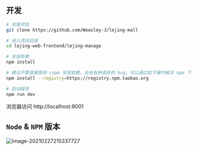 ## 开发

```bash
# 克隆项目
git clone https://github.com/Weasley-J/lejing-mall

# 进入项目目录
cd lejing-web-frontend/lejing-manage

# 安装依赖
npm install

# 建议不要直接使用 cnpm 安装依赖，会有各种诡异的 bug。可以通过如下操作解决 npm 下载速度慢的问题
npm install --registry=https://registry.npm.taobao.org

# 启动服务
npm run dev
```

浏览器访问 http://localhost:8001

## `Node` & `NPM` 版本

![image-20210227215337727](https://alphahub-test-bucket.oss-cn-shanghai.aliyuncs.com/image/image-20210227215337727.png)
